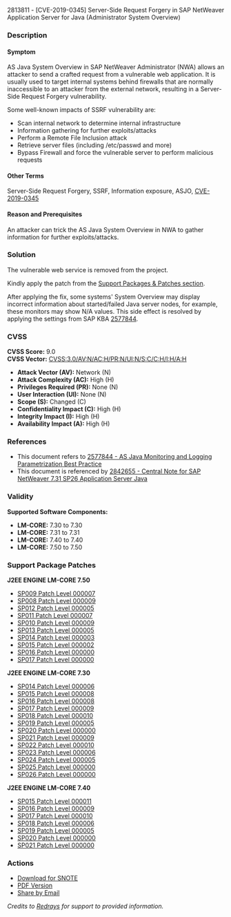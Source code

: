 2813811 - [CVE-2019-0345] Server-Side Request Forgery in SAP NetWeaver Application Server for Java (Administrator System Overview)

### Description

#### Symptom
AS Java System Overview in SAP NetWeaver Administrator (NWA) allows an attacker to send a crafted request from a vulnerable web application. It is usually used to target internal systems behind firewalls that are normally inaccessible to an attacker from the external network, resulting in a Server-Side Request Forgery vulnerability.

Some well-known impacts of SSRF vulnerability are:
- Scan internal network to determine internal infrastructure
- Information gathering for further exploits/attacks
- Perform a Remote File Inclusion attack
- Retrieve server files (including /etc/passwd and more)
- Bypass Firewall and force the vulnerable server to perform malicious requests

#### Other Terms
Server-Side Request Forgery, SSRF, Information exposure, ASJO, [CVE-2019-0345](https://cve.mitre.org/cgi-bin/cvename.cgi?name=CVE-2019-0345)

#### Reason and Prerequisites
An attacker can trick the AS Java System Overview in NWA to gather information for further exploits/attacks.

### Solution
The vulnerable web service is removed from the project.

Kindly apply the patch from the [Support Packages & Patches section](https://me.sap.com/supportpackages).

After applying the fix, some systems' System Overview may display incorrect information about started/failed Java server nodes, for example, these monitors may show N/A values. This side effect is resolved by applying the settings from SAP KBA [2577844](https://me.sap.com/notes/2577844).

### CVSS

**CVSS Score:** 9.0  
**CVSS Vector:** [CVSS:3.0/AV:N/AC:H/PR:N/UI:N/S:C/C:H/I:H/A:H](https://nvd.nist.gov/vuln-metrics/cvss/v3-calculator?vector=CVSS:3.0/AV:N/AC:H/PR:N/UI:N/S:C/C:H/I:H/A:H)

- **Attack Vector (AV):** Network (N)
- **Attack Complexity (AC):** High (H)
- **Privileges Required (PR):** None (N)
- **User Interaction (UI):** None (N)
- **Scope (S):** Changed (C)
- **Confidentiality Impact (C):** High (H)
- **Integrity Impact (I):** High (H)
- **Availability Impact (A):** High (H)

### References

- This document refers to [2577844 - AS Java Monitoring and Logging Parametrization Best Practice](https://me.sap.com/notes/2577844)
- This document is referenced by [2842655 - Central Note for SAP NetWeaver 7.31 SP26 Application Server Java](https://me.sap.com/notes/2842655)

### Validity

**Supported Software Components:**
- **LM-CORE:** 7.30 to 7.30
- **LM-CORE:** 7.31 to 7.31
- **LM-CORE:** 7.40 to 7.40
- **LM-CORE:** 7.50 to 7.50

### Support Package Patches

**J2EE ENGINE LM-CORE 7.50**
- [SP009 Patch Level 000007](https://userapps.support.sap.com/sap/support/swdc/notes?cvnr=73554900100200001230&support_package=SP009&patch_level=000007)
- [SP008 Patch Level 000009](https://userapps.support.sap.com/sap/support/swdc/notes?cvnr=73554900100200001230&support_package=SP008&patch_level=000009)
- [SP012 Patch Level 000005](https://userapps.support.sap.com/sap/support/swdc/notes?cvnr=73554900100200001230&support_package=SP012&patch_level=000005)
- [SP011 Patch Level 000007](https://userapps.support.sap.com/sap/support/swdc/notes?cvnr=73554900100200001230&support_package=SP011&patch_level=000007)
- [SP010 Patch Level 000009](https://userapps.support.sap.com/sap/support/swdc/notes?cvnr=73554900100200001230&support_package=SP010&patch_level=000009)
- [SP013 Patch Level 000005](https://userapps.support.sap.com/sap/support/swdc/notes?cvnr=73554900100200001230&support_package=SP013&patch_level=000005)
- [SP014 Patch Level 000003](https://userapps.support.sap.com/sap/support/swdc/notes?cvnr=73554900100200001230&support_package=SP014&patch_level=000003)
- [SP015 Patch Level 000002](https://userapps.support.sap.com/sap/support/swdc/notes?cvnr=73554900100200001230&support_package=SP015&patch_level=000002)
- [SP016 Patch Level 000000](https://userapps.support.sap.com/sap/support/swdc/notes?cvnr=73554900100200001230&support_package=SP016&patch_level=000000)
- [SP017 Patch Level 000000](https://userapps.support.sap.com/sap/support/swdc/notes?cvnr=73554900100200001230&support_package=SP017&patch_level=000000)

**J2EE ENGINE LM-CORE 7.30**
- [SP014 Patch Level 000006](https://userapps.support.sap.com/sap/support/swdc/notes?cvnr=01200615320200014920&support_package=SP014&patch_level=000006)
- [SP015 Patch Level 000008](https://userapps.support.sap.com/sap/support/swdc/notes?cvnr=01200615320200014920&support_package=SP015&patch_level=000008)
- [SP016 Patch Level 000008](https://userapps.support.sap.com/sap/support/swdc/notes?cvnr=01200615320200014920&support_package=SP016&patch_level=000008)
- [SP017 Patch Level 000009](https://userapps.support.sap.com/sap/support/swdc/notes?cvnr=01200615320200014920&support_package=SP017&patch_level=000009)
- [SP018 Patch Level 000010](https://userapps.support.sap.com/sap/support/swdc/notes?cvnr=01200615320200014920&support_package=SP018&patch_level=000010)
- [SP019 Patch Level 000005](https://userapps.support.sap.com/sap/support/swdc/notes?cvnr=01200615320200014920&support_package=SP019&patch_level=000005)
- [SP020 Patch Level 000000](https://userapps.support.sap.com/sap/support/swdc/notes?cvnr=01200615320200014920&support_package=SP020&patch_level=000000)
- [SP021 Patch Level 000009](https://userapps.support.sap.com/sap/support/swdc/notes?cvnr=01200314690200014365&support_package=SP021&patch_level=000009)
- [SP022 Patch Level 000010](https://userapps.support.sap.com/sap/support/swdc/notes?cvnr=01200314690200014365&support_package=SP022&patch_level=000010)
- [SP023 Patch Level 000006](https://userapps.support.sap.com/sap/support/swdc/notes?cvnr=01200314690200014365&support_package=SP023&patch_level=000006)
- [SP024 Patch Level 000005](https://userapps.support.sap.com/sap/support/swdc/notes?cvnr=01200314690200014365&support_package=SP024&patch_level=000005)
- [SP025 Patch Level 000000](https://userapps.support.sap.com/sap/support/swdc/notes?cvnr=01200314690200014365&support_package=SP025&patch_level=000000)
- [SP026 Patch Level 000000](https://userapps.support.sap.com/sap/support/swdc/notes?cvnr=01200314690200014365&support_package=SP026&patch_level=000000)

**J2EE ENGINE LM-CORE 7.40**
- [SP015 Patch Level 000011](https://userapps.support.sap.com/sap/support/swdc/notes?cvnr=67838200100200019682&support_package=SP015&patch_level=000011)
- [SP016 Patch Level 000009](https://userapps.support.sap.com/sap/support/swdc/notes?cvnr=67838200100200019682&support_package=SP016&patch_level=000009)
- [SP017 Patch Level 000010](https://userapps.support.sap.com/sap/support/swdc/notes?cvnr=67838200100200019682&support_package=SP017&patch_level=000010)
- [SP018 Patch Level 000006](https://userapps.support.sap.com/sap/support/swdc/notes?cvnr=67838200100200019682&support_package=SP018&patch_level=000006)
- [SP019 Patch Level 000005](https://userapps.support.sap.com/sap/support/swdc/notes?cvnr=67838200100200019682&support_package=SP019&patch_level=000005)
- [SP020 Patch Level 000000](https://userapps.support.sap.com/sap/support/swdc/notes?cvnr=67838200100200019682&support_package=SP020&patch_level=000000)
- [SP021 Patch Level 000000](https://userapps.support.sap.com/sap/support/swdc/notes?cvnr=67838200100200019682&support_package=SP021&patch_level=000000)

### Actions
- [Download for SNOTE](https://notesdownloads.sap.com/note/0040000001462022019)
- [PDF Version](https://userapps.support.sap.com/sap/support/sfm/notes/print/0002813811?language=en-US&token=DAEB3B3E975264800C38A21E9F5A84D4)
- [Share by Email](mailto:?body=https://me.sap.com/notes/2813811)

*Credits to [Redrays](https://redrays.io) for support to provided information.*